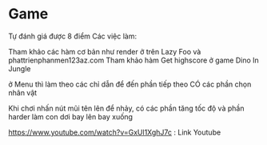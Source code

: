 # Game

Tự đánh giá được 8 điểm
Các việc làm: 


Tham khảo các hàm cơ bản như render ở trên Lazy Foo và phattrienphanmen123az.com
Tham khảo hàm Get highscore ở game Dino In Jungle

ở Menu thì làm theo các chỉ dẫn để đến phần tiếp theo
CÓ các phần chọn nhân vật

Khi chơi nhấn nút mũi tên lên để nhảy, có các phần tăng tốc độ và phần harder làm con dơi bay lên bay xuống

https://www.youtube.com/watch?v=GxUl1XghJ7c : Link Youtube

